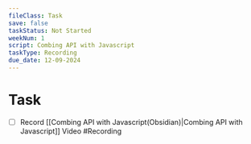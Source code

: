 ```yaml
---
fileClass: Task
save: false
taskStatus: Not Started
weekNum: 1
script: Combing API with Javascript
taskType: Recording
due_date: 12-09-2024
---
```



# Task

- [ ] Record [[Combing API with Javascript(Obsidian)|Combing API with Javascript]] Video #Recording